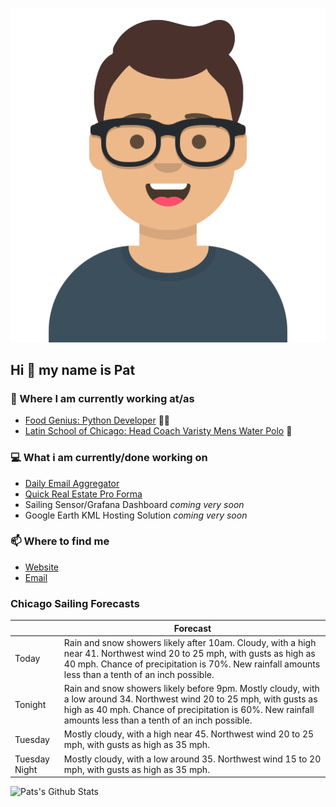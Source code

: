 [![Social banner for p-j-falconer](https://raw.githubusercontent.com/P-J-FALCONER/P-J-FALCONER/master/assets/avataaars.svg)](https://patfalconer.com/)
## Hi :wave: my name is Pat

### 💼 Where I am currently working at/as
- [Food Genius: Python Developer](https://getfoodgenius.com/) 🍔🐍
- [Latin School of Chicago: Head Coach Varisty Mens Water Polo](https://www.latinschool.org/) 🤽


### 💻 What i am currently/done working on
 - [Daily Email Aggregator](https://github.com/P-J-FALCONER/dott_daily_mail)
 - [Quick Real Estate Pro Forma](https://github.com/P-J-FALCONER/henry)
 - Sailing Sensor/Grafana Dashboard *coming very soon*
 - Google Earth KML Hosting Solution *coming very soon*

### 📫 Where to find me
 - [Website](https://patfalconer.com/)
 - [Email](mailto:patrick.j.falconer@gmail.com)


### Chicago Sailing Forecasts
|   | Forecast  |
|---|---|
| Today | Rain and snow showers likely after 10am. Cloudy, with a high near 41. Northwest wind 20 to 25 mph, with gusts as high as 40 mph. Chance of precipitation is 70%. New rainfall amounts less than a tenth of an inch possible. |
| Tonight | Rain and snow showers likely before 9pm. Mostly cloudy, with a low around 34. Northwest wind 20 to 25 mph, with gusts as high as 40 mph. Chance of precipitation is 60%. New rainfall amounts less than a tenth of an inch possible. |
| Tuesday | Mostly cloudy, with a high near 45. Northwest wind 20 to 25 mph, with gusts as high as 35 mph. |
| Tuesday Night | Mostly cloudy, with a low around 35. Northwest wind 15 to 20 mph, with gusts as high as 35 mph. |

![Pats's Github Stats](https://github-readme-stats.vercel.app/api?username=p-j-falconer&show_icons=true&theme=radical)
